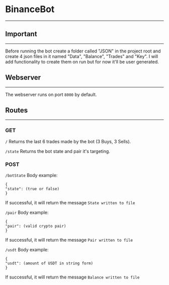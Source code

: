# BinanceBot
------------

## Important
------------
Before running the bot create a folder called "JSON" in the project root and create 4 json files in it named "Data", "Balance", "Trades" and "Key". I will add functionality to create them on run but for now it'll be user generated.

## Webserver
------------
The webserver runs on port `8000` by default.

## Routes
----------
### GET
`/`
Returns the last 6 trades made by the bot (3 Buys, 3 Sells).

`/state`
Returns the bot state and pair it's targeting.

### POST
`/botState`
Body example: 
```
{
"state": (true or false)
}
```
If successful, it will return the message `State written to file`

`/pair`
Body example: 
```
{
"pair": (valid crypto pair)
}
```
If successful, it will return the message `Pair written to file`

`/usdt`
Body example:
```
{
"usdt": (amount of USDT in string form)
}
```
If successful, it will return the message `Balance written to file`
